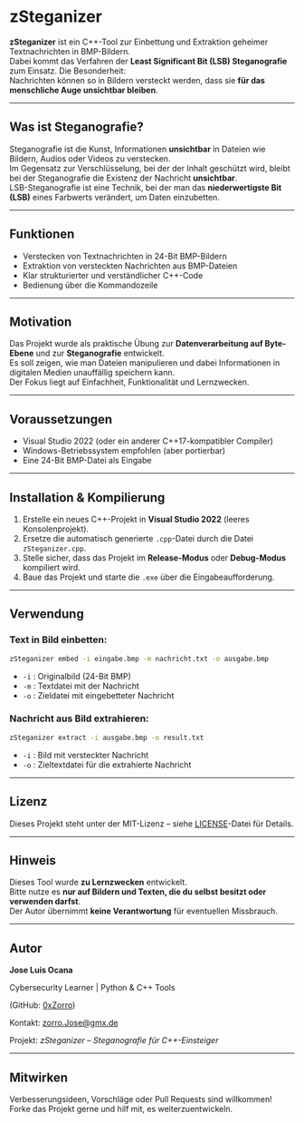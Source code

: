 # zSteganizer

**zSteganizer** ist ein C++-Tool zur Einbettung und Extraktion geheimer Textnachrichten in BMP-Bildern.  
Dabei kommt das Verfahren der **Least Significant Bit (LSB) Steganografie** zum Einsatz. Die Besonderheit:  
Nachrichten können so in Bildern versteckt werden, dass sie **für das menschliche Auge unsichtbar bleiben**.

---

## Was ist Steganografie?

Steganografie ist die Kunst, Informationen **unsichtbar** in Dateien wie Bildern, Audios oder Videos zu verstecken.  
Im Gegensatz zur Verschlüsselung, bei der der Inhalt geschützt wird, bleibt bei der Steganografie die Existenz der Nachricht **unsichtbar**.  
LSB-Steganografie ist eine Technik, bei der man das **niederwertigste Bit (LSB)** eines Farbwerts verändert, um Daten einzubetten.

---

## Funktionen

- Verstecken von Textnachrichten in 24-Bit BMP-Bildern
- Extraktion von versteckten Nachrichten aus BMP-Dateien
- Klar strukturierter und verständlicher C++-Code
- Bedienung über die Kommandozeile

---

## Motivation

Das Projekt wurde als praktische Übung zur **Datenverarbeitung auf Byte-Ebene** und zur **Steganografie** entwickelt.  
Es soll zeigen, wie man Dateien manipulieren und dabei Informationen in digitalen Medien unauffällig speichern kann.  
Der Fokus liegt auf Einfachheit, Funktionalität und Lernzwecken.

---

## Voraussetzungen

- Visual Studio 2022 (oder ein anderer C++17-kompatibler Compiler)
- Windows-Betriebssystem empfohlen (aber portierbar)
- Eine 24-Bit BMP-Datei als Eingabe

---

## Installation & Kompilierung

1. Erstelle ein neues C++-Projekt in **Visual Studio 2022** (leeres Konsolenprojekt).
2. Ersetze die automatisch generierte `.cpp`-Datei durch die Datei `zSteganizer.cpp`.
3. Stelle sicher, dass das Projekt im **Release-Modus** oder **Debug-Modus** kompiliert wird.
4. Baue das Projekt und starte die `.exe` über die Eingabeaufforderung.

---

## Verwendung

### Text in Bild einbetten:

```bash
zSteganizer embed -i eingabe.bmp -m nachricht.txt -o ausgabe.bmp
```

- `-i` : Originalbild (24-Bit BMP)
- `-m` : Textdatei mit der Nachricht
- `-o` : Zieldatei mit eingebetteter Nachricht

### Nachricht aus Bild extrahieren:

```bash
zSteganizer extract -i ausgabe.bmp -o result.txt
```

- `-i` : Bild mit versteckter Nachricht
- `-o` : Zieltextdatei für die extrahierte Nachricht

---

## Lizenz

Dieses Projekt steht unter der MIT-Lizenz – siehe [LICENSE](LICENSE)-Datei für Details.

---

## Hinweis

Dieses Tool wurde **zu Lernzwecken** entwickelt.  
Bitte nutze es **nur auf Bildern und Texten, die du selbst besitzt oder verwenden darfst**.  
Der Autor übernimmt **keine Verantwortung** für eventuellen Missbrauch.

---

## Autor

**Jose Luis Ocana** 

Cybersecurity Learner | Python & C++ Tools 

(GitHub: [0xZorro](https://github.com/0xZorro))  

Kontakt: zorro.Jose@gmx.de  

Projekt: *zSteganizer – Steganografie für C++-Einsteiger*

---

## Mitwirken

Verbesserungsideen, Vorschläge oder Pull Requests sind willkommen!  
Forke das Projekt gerne und hilf mit, es weiterzuentwickeln.
